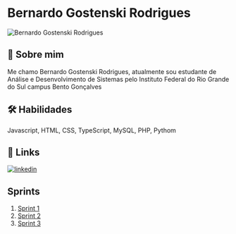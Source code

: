 # Bernardo Gostenski Rodrigues
<img src="https://scontent-gru1-2.cdninstagram.com/v/t51.2885-19/269694572_116462690878791_1820120605537896878_n.jpg?stp=dst-jpg_s150x150&_nc_ht=scontent-gru1-2.cdninstagram.com&_nc_cat=103&_nc_ohc=e_lNlIE3sU0Q7kNvgFYdru9&edm=AEhyXUkBAAAA&ccb=7-5&oh=00_AYBunErPTTYr8DD6ivxnLIsidGE-cxjkpZ6OSM_Z2kZttw&oe=66ADB222&_nc_sid=8f1549" alt="Bernardo Gostenski Rodrigues">

## 🚀 Sobre mim
Me chamo Bernardo Gostenski Rodrigues, atualmente sou estudante de Análise e Desenvolvimento de Sistemas pelo Instituto Federal do Rio Grande do Sul campus Bento Gonçalves


## 🛠 Habilidades
Javascript, HTML, CSS, TypeScript, MySQL, PHP, Pythom 


## 🔗 Links

[![linkedin](https://img.shields.io/badge/linkedin-0A66C2?style=for-the-badge&logo=linkedin&logoColor=white)](https://www.linkedin.com/in/benardo-gostenski-rodrigues-1a3948258/)

## Sprints 

1. [Sprint 1](sprint01/README.md)
2. [Sprint 2](sprint02/README.md)
3. [Sprint 3](sprint03/README.md)
